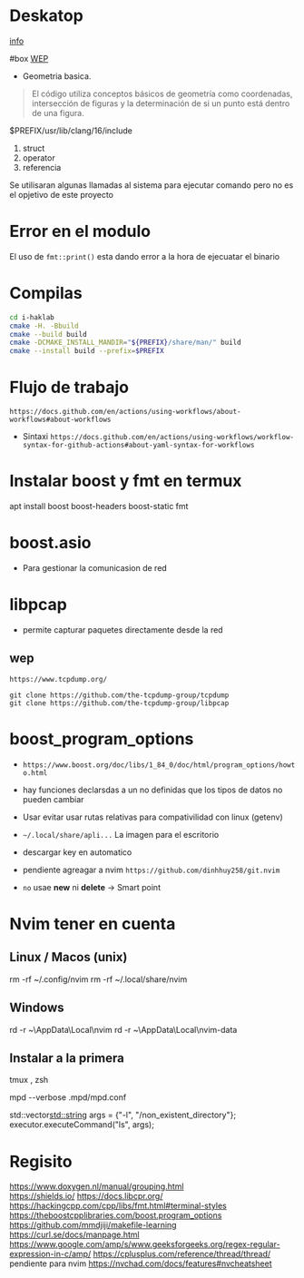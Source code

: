 # Deskatop 
[info](https://github.com/adi1090x/termux-desktop)

#box 
[WEP](https://www.matematicas18.com/es/tutoriales/geometria/figuras-geometricas/cuadrilatero/rectangulo/)

- Geometria basica. 

> El código utiliza conceptos básicos de geometría como coordenadas, intersección de figuras y la determinación de si un punto está dentro de una figura.

$PREFIX/usr/lib/clang/16/include

1. struct
2. operator
3. referencia


Se utilisaran algunas llamadas al sistema para ejecutar comando pero no es el opjetivo de este proyecto 


# Error en el modulo 

El uso de `fmt::print()` esta dando error a la hora de ejecuatar el binario 

# Compilas

```sh
cd i-haklab
cmake -H. -Bbuild 
cmake --build build
cmake -DCMAKE_INSTALL_MANDIR="${PREFIX}/share/man/" build  
cmake --install build --prefix=$PREFIX
```

# Flujo de trabajo
`https://docs.github.com/en/actions/using-workflows/about-workflows#about-workflows`

- Sintaxi
`https://docs.github.com/en/actions/using-workflows/workflow-syntax-for-github-actions#about-yaml-syntax-for-workflows`


# Instalar boost y fmt en termux 
apt install boost boost-headers  boost-static fmt 

# boost.asio 

- Para gestionar la comunicasion de red 

# libpcap 

-  permite capturar paquetes directamente desde la red 

## wep

`https://www.tcpdump.org/`

```
git clone https://github.com/the-tcpdump-group/tcpdump
git clone https://github.com/the-tcpdump-group/libpcap
```

# boost_program_options 
- `https://www.boost.org/doc/libs/1_84_0/doc/html/program_options/howto.html` 

- hay funciones declarsdas a un no definidas que los tipos de datos no pueden cambiar 



- Usar evitar usar rutas relativas para compativilidad con linux  (getenv)
- `~/.local/share/apli...` La imagen para el escritorio 
- descargar key en automatico 
- pendiente agreagar a nvim `https://github.com/dinhhuy258/git.nvim` 
- `no` usae **new** ni **delete**  -> Smart point 

# Nvim tener en cuenta 

## Linux / Macos (unix)
rm -rf ~/.config/nvim
rm -rf ~/.local/share/nvim

## Windows
rd -r ~\AppData\Local\nvim
rd -r ~\AppData\Local\nvim-data

## Instalar a la primera 

tmux , zsh 

mpd --verbose .mpd/mpd.conf

std::vector<std::string> args = {"-l", "/non_existent_directory"};
executor.executeCommand("ls", args);


# Regisito
https://www.doxygen.nl/manual/grouping.html  
https://shields.io/
https://docs.libcpr.org/ 
https://hackingcpp.com/cpp/libs/fmt.html#terminal-styles
https://theboostcpplibraries.com/boost.program_options
https://github.com/mmdjiji/makefile-learning 
https://curl.se/docs/manpage.html
https://www.google.com/amp/s/www.geeksforgeeks.org/regex-regular-expression-in-c/amp/
https://cplusplus.com/reference/thread/thread/
pendiente para nvim 
https://nvchad.com/docs/features#nvcheatsheet

